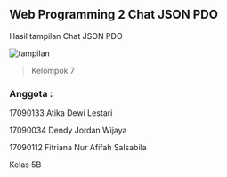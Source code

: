 ## Web Programming 2 Chat JSON PDO

Hasil tampilan Chat JSON PDO

![tampilan](https://user-images.githubusercontent.com/35665037/69961058-88c4ab00-153d-11ea-8098-ebfc4f5b6dd5.PNG)

>Kelompok 7

### Anggota :
17090133 Atika Dewi Lestari

17090034 Dendy Jordan Wijaya

17090112 Fitriana Nur Afifah Salsabila

Kelas 5B
